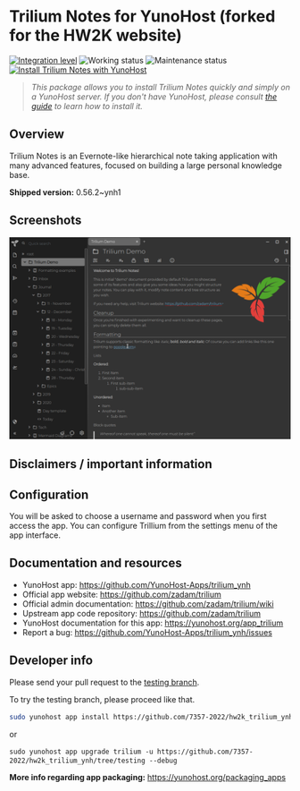 <!--
N.B.: This README was automatically generated by https://github.com/YunoHost/apps/tree/master/tools/README-generator
It shall NOT be edited by hand.
-->

# Trilium Notes for YunoHost (forked for the HW2K website)

[![Integration level](https://dash.yunohost.org/integration/trilium.svg)](https://dash.yunohost.org/appci/app/trilium) ![Working status](https://ci-apps.yunohost.org/ci/badges/trilium.status.svg) ![Maintenance status](https://ci-apps.yunohost.org/ci/badges/trilium.maintain.svg)  
[![Install Trilium Notes with YunoHost](https://install-app.yunohost.org/install-with-yunohost.svg)](https://install-app.yunohost.org/?app=trilium)


> *This package allows you to install Trilium Notes quickly and simply on a YunoHost server.
If you don't have YunoHost, please consult [the guide](https://yunohost.org/#/install) to learn how to install it.*

## Overview

Trilium Notes is an Evernote-like hierarchical note taking application with many advanced features, focused on building a large personal knowledge base.


**Shipped version:** 0.56.2~ynh1


## Screenshots

![Screenshot of Trilium Notes](./doc/screenshots/screenshot.png)

## Disclaimers / important information

## Configuration

You will be asked to choose a username and password when you first access the app. You can configure Trillium from the settings menu of the app interface.

## Documentation and resources

* YunoHost app: <https://github.com/YunoHost-Apps/trilium_ynh>
* Official app website: <https://github.com/zadam/trilium>
* Official admin documentation: <https://github.com/zadam/trilium/wiki>
* Upstream app code repository: <https://github.com/zadam/trilium>
* YunoHost documentation for this app: <https://yunohost.org/app_trilium>
* Report a bug: <https://github.com/YunoHost-Apps/trilium_ynh/issues>

## Developer info

Please send your pull request to the [testing branch](https://github.com/7357-2022/hw2k_trilium_ynh/tree/testing).

To try the testing branch, please proceed like that.

``` bash
sudo yunohost app install https://github.com/7357-2022/hw2k_trilium_ynh/tree/testing --debug
```
or
```
sudo yunohost app upgrade trilium -u https://github.com/7357-2022/hw2k_trilium_ynh/tree/testing --debug
```

**More info regarding app packaging:** <https://yunohost.org/packaging_apps>
